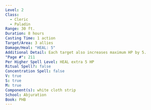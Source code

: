 ```yaml
---
Level: 2
Class:
  - Cleric
  - Paladin
Range: 30 ft.
Duration: 8 hours
Casting Time: 1 action
Target/Area: 3 allies
Damage/Heal: "HEAL: 5"
Additional Detail: Each target also increases maximum HP by 5.
"Page #": 211
Per Higher Spell Level: HEAL extra 5 HP
Ritual Spell?: false
Concentration Spell: false
V: true
S: true
M: true
Component(s): white cloth strip
School: Abjuration
Book: PHB
---
```

